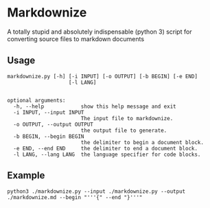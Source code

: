 Markdownize
===========

A totally stupid and absolutely indispensable (python 3) script 
for converting source files to markdown documents

## Usage

    markdownize.py [-h] [-i INPUT] [-o OUTPUT] [-b BEGIN] [-e END]
                        [-l LANG]


    optional arguments:
      -h, --help            show this help message and exit
      -i INPUT, --input INPUT
                            The input file to markdownize.
      -o OUTPUT, --output OUTPUT
                            the output file to generate.
      -b BEGIN, --begin BEGIN
                            the delimiter to begin a document block.
      -e END, --end END     the delimiter to end a document block.
      -l LANG, --lang LANG  the language specifier for code blocks.


## Example

    python3 ./markdownize.py --input ./markdownize.py --output ./markdownize.md --begin "'''{" --end "}'''"
